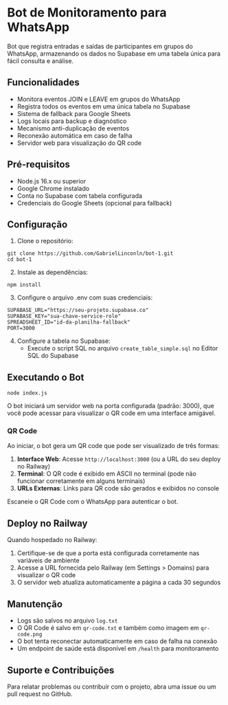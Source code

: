 # Bot de Monitoramento para WhatsApp

Bot que registra entradas e saídas de participantes em grupos do WhatsApp, armazenando os dados no Supabase em uma tabela única para fácil consulta e análise.

## Funcionalidades

- Monitora eventos JOIN e LEAVE em grupos do WhatsApp
- Registra todos os eventos em uma única tabela no Supabase
- Sistema de fallback para Google Sheets
- Logs locais para backup e diagnóstico
- Mecanismo anti-duplicação de eventos
- Reconexão automática em caso de falha
- Servidor web para visualização do QR code

## Pré-requisitos

- Node.js 16.x ou superior
- Google Chrome instalado
- Conta no Supabase com tabela configurada
- Credenciais do Google Sheets (opcional para fallback)

## Configuração

1. Clone o repositório:
```
git clone https://github.com/GabrielLinconln/bot-1.git
cd bot-1
```

2. Instale as dependências:
```
npm install
```

3. Configure o arquivo .env com suas credenciais:
```
SUPABASE_URL="https://seu-projeto.supabase.co"
SUPABASE_KEY="sua-chave-service-role"
SPREADSHEET_ID="id-da-planilha-fallback"
PORT=3000
```

4. Configure a tabela no Supabase:
   - Execute o script SQL no arquivo `create_table_simple.sql` no Editor SQL do Supabase

## Executando o Bot

```
node index.js
```

O bot iniciará um servidor web na porta configurada (padrão: 3000), que você pode acessar para visualizar o QR code em uma interface amigável.

### QR Code

Ao iniciar, o bot gera um QR code que pode ser visualizado de três formas:

1. **Interface Web**: Acesse `http://localhost:3000` (ou a URL do seu deploy no Railway)
2. **Terminal**: O QR code é exibido em ASCII no terminal (pode não funcionar corretamente em alguns terminais)
3. **URLs Externas**: Links para QR code são gerados e exibidos no console

Escaneie o QR Code com o WhatsApp para autenticar o bot.

## Deploy no Railway

Quando hospedado no Railway:

1. Certifique-se de que a porta está configurada corretamente nas variáveis de ambiente
2. Acesse a URL fornecida pelo Railway (em Settings > Domains) para visualizar o QR code
3. O servidor web atualiza automaticamente a página a cada 30 segundos

## Manutenção

- Logs são salvos no arquivo `log.txt`
- O QR Code é salvo em `qr-code.txt` e também como imagem em `qr-code.png`
- O bot tenta reconectar automaticamente em caso de falha na conexão
- Um endpoint de saúde está disponível em `/health` para monitoramento

## Suporte e Contribuições

Para relatar problemas ou contribuir com o projeto, abra uma issue ou um pull request no GitHub. 